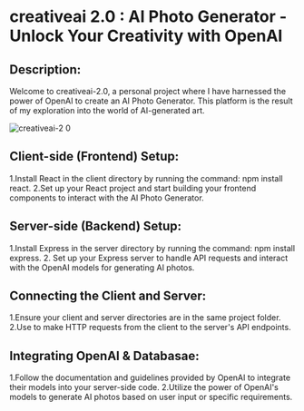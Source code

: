 # creativeai 2.0 : AI Photo Generator - Unlock Your Creativity with OpenAI

## Description:
Welcome to creativeai-2.0, a personal project where I have harnessed the power of OpenAI to create an AI Photo Generator. This platform is the result of my exploration into the world of AI-generated art.

 ![creativeai-2 0](https://github.com/Nyx1on/creativeai-2.0/assets/75667684/6a8fd9fc-e640-433a-92a9-7a087b524563)


## Client-side (Frontend) Setup:

1.Install React in the client directory by running the command: npm install react.
2.Set up your React project and start building your frontend components to interact with the AI Photo Generator.
## Server-side (Backend) Setup:

1.Install Express in the server directory by running the command: npm install express.
2. Set up your Express server to handle API requests and interact with the OpenAI models for generating AI photos.

## Connecting the Client and Server:
1.Ensure your client and server directories are in the same project folder.
2.Use to make HTTP requests from the client to the server's API endpoints.
## Integrating OpenAI & Databasae:

1.Follow the documentation and guidelines provided by OpenAI to integrate their models into your server-side code.
2.Utilize the power of OpenAI's models to generate AI photos based on user input or specific requirements.
